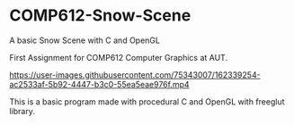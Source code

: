 # COMP612-Snow-Scene
A basic Snow Scene with C and OpenGL

First Assignment for COMP612 Computer Graphics at AUT.


https://user-images.githubusercontent.com/75343007/162339254-ac2533af-5b92-4447-b3c0-55ea5eae976f.mp4


This is a basic program made with procedural C and OpenGL with freeglut library.
